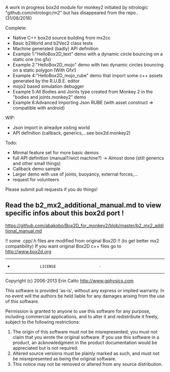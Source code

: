 
A work in progress box2d module for monkey2 initiated by nitrologic "github.com/nitrologic/m2" but has disappeared from the repo.. (31/08/2016)

Complete:

* Native C++ box2d source building from mx2cc
* Basic b2World and b2Vec2 class tests
* Machine generated (badly) API definition 
* Example 1:"HelloBox2D_text" demo with a dynamic circle bouncing on a static one (no gfx)
* Example 2:"HelloBox2D_mojo" demo with two dynamic circles bouncing on a static polygon (With Gfx!)
* Example 4:"HelloBox2D_mojo_rube" demo that import some c++ assets generated by the R.U.B.E. editor
* mojo2 based simulation debugger 
* Example 5:All Bodies and Joints type created from Monkey 2 in the "bodies and joints.monkey2" demo
* Example 6:Advanced Importing Json RUBE (with asset construct => compatible with android)

WIP:

* Json import in alreadye xisting world
* API definition (callback, generics,...see box2d.monkey2)

Todo:

* Minmal feature set for more basic demos 
* full API definition (manual?/wict machine?) -> Almost done (still generics and other small things)
* Callback demo sample
* Larger demo with use of joints, buoyancy, external forces,...
* request for volunteers

Please submit pull requests if you do things!

Read the b2_mx2_additional_manual.md to view specific infos about this box2d port !
-----------------------------------------------------------------------------------
https://github.com/abakobo/Box2D_for_monkey2/blob/master/b2_mx2_additional_manual.md




!! some .cpp/.h files are modified from original Box2D !! (to get better mx2 compatibility)
If you want original Box2D c++ files go to http://www.box2d.org



---------------------------------------------
-                 LICENSE                   -
---------------------------------------------

Copyright (c) 2006-2013 Erin Catto http://www.gphysics.com

This software is provided 'as-is', without any express or implied
warranty.  In no event will the authors be held liable for any damages
arising from the use of this software.

Permission is granted to anyone to use this software for any purpose,
including commercial applications, and to alter it and redistribute it
freely, subject to the following restrictions:

1. The origin of this software must not be misrepresented; you must not
claim that you wrote the original software. If you use this software
in a product, an acknowledgment in the product documentation would be
appreciated but is not required.
2. Altered source versions must be plainly marked as such, and must not be
misrepresented as being the original software.
3. This notice may not be removed or altered from any source distribution.
